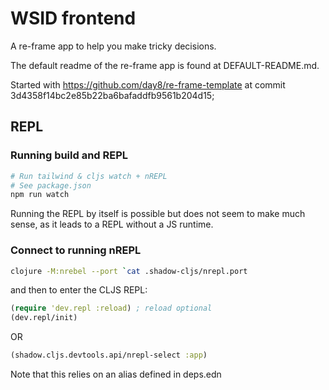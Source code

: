 # WSID frontend

A re-frame app to help you make tricky decisions.

The default readme of the re-frame app is found at DEFAULT-README.md.

Started with https://github.com/day8/re-frame-template at commit 3d4358f14bc2e85b22ba6bafaddfb9561b204d15;

## REPL

### Running build and REPL

```bash
# Run tailwind & cljs watch + nREPL
# See package.json
npm run watch
```

Running the REPL by itself is possible but does not seem to make much sense, as it leads to a REPL without a JS runtime.

### Connect to running nREPL

```bash
clojure -M:nrebel --port `cat .shadow-cljs/nrepl.port
```

and then to enter the CLJS REPL:

```clojure
(require 'dev.repl :reload) ; reload optional
(dev.repl/init)
```

OR

```clojure
(shadow.cljs.devtools.api/nrepl-select :app)
```

Note that this relies on an alias defined in deps.edn
